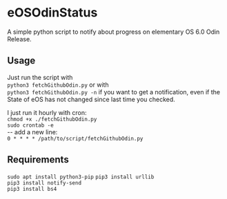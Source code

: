 # eOSOdinStatus
A simple python script to notify about progress on elementary OS 6.0 Odin Release.

## Usage
Just run the script with  
`python3 fetchGithubOdin.py` or with  
`python3 fetchGithubOdin.py -n` if you want to get a notification, even if the State of eOS has not changed since last time you checked.

I just run it hourly with cron:  
`chmod +x ./fetchGithubOdin.py`  
`sudo crontab -e`  
-- add a new line:  
`0 * * * * /path/to/script/fetchGithubOdin.py`
## Requirements
`sudo apt install python3-pip`
`pip3 install urllib`  
`pip3 install notify-send`  
`pip3 install bs4`
